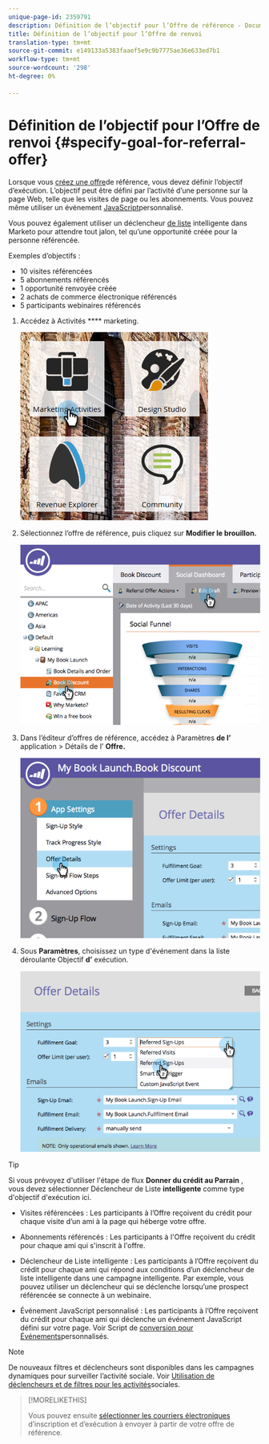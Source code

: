 ```yaml
---
unique-page-id: 2359791
description: Définition de l’objectif pour l’Offre de référence - Documents marketing - Documentation du produit
title: Définition de l’objectif pour l’Offre de renvoi
translation-type: tm+mt
source-git-commit: e149133a5383faaef5e9c9b7775ae36e633ed7b1
workflow-type: tm+mt
source-wordcount: '298'
ht-degree: 0%

---
```



# Définition de l’objectif pour l’Offre de renvoi {#specify-goal-for-referral-offer}

Lorsque vous [créez une offre](create-a-referral-offer.md)de référence, vous devez définir l’objectif d’exécution. L’objectif peut être défini par l’activité d’une personne sur la page Web, telle que les visites de page ou les abonnements. Vous pouvez même utiliser un événement [JavaScript](../../../../product-docs/demand-generation/social/social-functions/conversion-script-for-custom-events.md)personnalisé.

Vous pouvez également utiliser un déclencheur [de liste](specify-goal-for-referral-offer.md) intelligente dans Marketo pour attendre tout jalon, tel qu’une opportunité créée pour la personne référencée.

Exemples d’objectifs :

* 10 visites référencées
* 5 abonnements référencés
* 1 opportunité renvoyée créée
* 2 achats de commerce électronique référencés
* 5 participants webinaires référencés

1. Accédez à Activités **** marketing.

   ![](assets/ma.png)

1. Sélectionnez l’offre de référence, puis cliquez sur **Modifier le brouillon.**

   ![](assets/image2014-9-19-15-3a6-3a35.png)

1. Dans l’éditeur d’offres de référence, accédez à Paramètres **de l’** application > Détails de l’ **Offre.**

   ![](assets/image2014-9-19-15-3a6-3a44.png)

1. Sous **Paramètres**, choisissez un type d&#39;événement dans la liste déroulante Objectif **d’** exécution.

   ![](assets/image2014-9-19-15-3a6-3a56.png)

>[!TIP]
>
>Si vous prévoyez d&#39;utiliser l&#39;étape de flux **Donner du crédit au Parrain** , vous devez sélectionner Déclencheur de Liste **intelligente** comme type d&#39;objectif d&#39;exécution ici.

* Visites référencées : Les participants à l’Offre reçoivent du crédit pour chaque visite d’un ami à la page qui héberge votre offre.
* Abonnements référencés : Les participants à l&#39;Offre reçoivent du crédit pour chaque ami qui s&#39;inscrit à l&#39;offre.
* Déclencheur de Liste intelligente : Les participants à l’Offre reçoivent du crédit pour chaque ami qui répond aux conditions d’un déclencheur de liste [](../../../../product-docs/core-marketo-concepts/smart-lists-and-static-lists/understanding-smart-lists.md) intelligente dans une campagne [](http://docs.marketo.com/display/docs/smart+campaigns)intelligente. Par exemple, vous pouvez utiliser un déclencheur qui se déclenche lorsqu’une prospect référencée se connecte à un webinaire.

* Événement JavaScript personnalisé : Les participants à l’Offre reçoivent du crédit pour chaque ami qui déclenche un événement JavaScript défini sur votre page. Voir Script de [conversion pour Événements](../../../../product-docs/demand-generation/social/social-functions/triggers-and-filters-for-social-activities.md)personnalisés.

>[!NOTE]
>
>De nouveaux filtres et déclencheurs sont disponibles dans les campagnes dynamiques pour surveiller l’activité sociale. Voir [Utilisation de déclencheurs et de filtres pour les activités](../../../../product-docs/demand-generation/social/social-functions/triggers-and-filters-for-social-activities.md)sociales.

>[!MORELIKETHIS]
>
>Vous pouvez ensuite [sélectionner les courriers électroniques](send-referral-offer-fulfillment-email.md) d’inscription et d’exécution à envoyer à partir de votre offre de référence.

